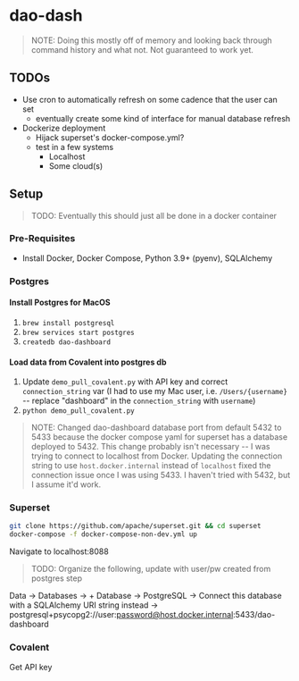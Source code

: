 # dao-dash
> NOTE: Doing this mostly off of memory and looking back through command history and what not. Not guaranteed to work yet.

## TODOs
* Use cron to automatically refresh on some cadence that the user can set
    * eventually create some kind of interface for manual database refresh
* Dockerize deployment
    * Hijack superset's docker-compose.yml?
    * test in a few systems
        * Localhost
        * Some cloud(s)
## Setup
> TODO: Eventually this should just all be done in a docker container

### Pre-Requisites
* Install Docker, Docker Compose, Python 3.9+ (pyenv), SQLAlchemy
### Postgres
#### Install Postgres for MacOS
1. `brew install postgresql`
2. `brew services start postgres`
3. `createdb dao-dashboard`

#### Load data from Covalent into postgres db
1. Update `demo_pull_covalent.py` with API key and correct `connection_string` var (I had to use my Mac user, i.e. `/Users/{username}` --  replace "dashboard" in the `connection_string` with `username`)
2. `python demo_pull_covalent.py`
> NOTE: Changed dao-dashboard database port from default 5432 to 5433 because the docker compose yaml for superset has a database deployed to 5432. This change probably isn't necessary -- I was trying to connect to localhost from Docker. Updating the connection string to use `host.docker.internal` instead of `localhost` fixed the connection issue once I was using 5433. I haven't tried with 5432, but I assume it'd work.
### Superset
```bash
git clone https://github.com/apache/superset.git && cd superset
docker-compose -f docker-compose-non-dev.yml up
```

Navigate to localhost:8088
> TODO: Organize the following, update with user/pw created from postgres step

Data -> Databases -> + Database -> PostgreSQL -> Connect this database with a SQLAlchemy URI string instead -> postgresql+psycopg2://user:password@host.docker.internal:5433/dao-dashboard 

### Covalent
Get API key
